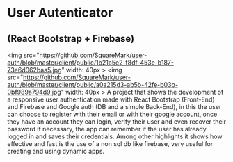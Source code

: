 # User Autenticator #
## (React Bootstrap + Firebase) ##
<img src="https://github.com/SquareMark/user-auth/blob/master/client/public/1b21a5e2-f8df-453e-b187-73e6d062baa5.jpg" width: 40px >
<img src="https://github.com/SquareMark/user-auth/blob/master/client/public/a0a215d3-ab5b-42fe-b03b-0bf989a794d9.jpg" width: 40px >
A project that shows the development of a responsive user authentication made with React Bootstrap (Front-End) and Firebase and Google auth (DB and a simple Back-End), in this the user can choose to register with their email or with their google account, once they have an account they can login, verify their user and even recover their password if necessary, the app can remember if the user has already logged in and saves their credentials. Among other highlights it shows how effective and fast is the use of a non sql db like firebase, very useful for creating and using dynamic apps.
